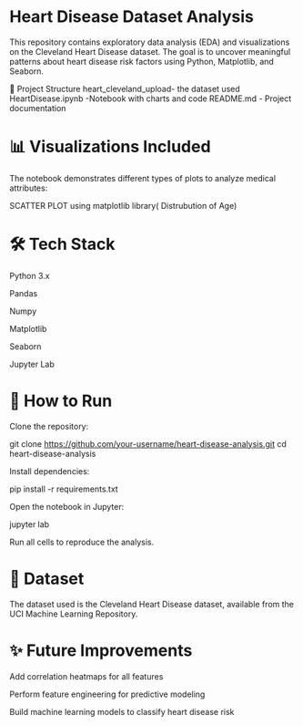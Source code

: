 # Heart Disease Dataset Analysis

This repository contains exploratory data analysis (EDA) and visualizations on the Cleveland Heart Disease dataset. The goal is to uncover meaningful patterns about heart disease risk factors using Python, Matplotlib, and Seaborn.

📂 Project Structure heart_cleveland_upload- the dataset used HeartDisease.ipynb -Notebook with charts and code README.md - Project documentation

# 📊 Visualizations Included

The notebook demonstrates different types of plots to analyze medical attributes:

SCATTER PLOT using matplotlib library( Distrubution of Age)
# 🛠️ Tech Stack

Python 3.x

Pandas

Numpy

Matplotlib

Seaborn

Jupyter Lab

# 🚀 How to Run

Clone the repository:

git clone https://github.com/your-username/heart-disease-analysis.git cd heart-disease-analysis

Install dependencies:

pip install -r requirements.txt

Open the notebook in Jupyter:

jupyter lab

Run all cells to reproduce the analysis.

# 📌 Dataset

The dataset used is the Cleveland Heart Disease dataset, available from the UCI Machine Learning Repository.

# ✨ Future Improvements

Add correlation heatmaps for all features

Perform feature engineering for predictive modeling

Build machine learning models to classify heart disease risk
